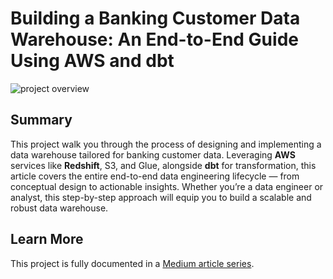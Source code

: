 # Building a Banking Customer Data Warehouse: An End-to-End Guide Using AWS and dbt

![project overview](https://miro.medium.com/v2/resize:fit:1100/format:webp/1*2iaMUMN-Zdd2aOy6ajvEYw.jpeg)

## Summary

This project walk you through the process of designing and implementing a data warehouse tailored for banking customer data. Leveraging **AWS** services like **Redshift**, S3, and Glue, alongside **dbt** for transformation, this article covers the entire end-to-end data engineering lifecycle — from conceptual design to actionable insights. Whether you’re a data engineer or analyst, this step-by-step approach will equip you to build a scalable and robust data warehouse.

## Learn More

This project is fully documented in a [Medium article series](https://medium.com/@jushijun/building-a-banking-customer-data-warehouse-an-end-to-end-guide-using-aws-and-dbt-c058ebe7af35).
